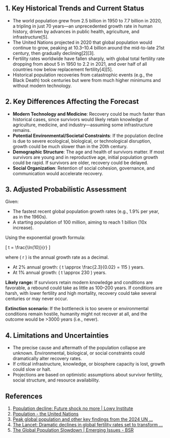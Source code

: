 ## 1. Key Historical Trends and Current Status

- The world population grew from 2.5 billion in 1950 to 7.7 billion in 2020, a tripling in just 70 years—an unprecedented growth rate in human history, driven by advances in public health, agriculture, and infrastructure[5].
- The United Nations projected in 2020 that global population would continue to grow, peaking at 10.3–10.4 billion around the mid-to-late 21st century, then gradually declining[2][3].
- Fertility rates worldwide have fallen sharply, with global total fertility rate dropping from about 5 in 1950 to 2.2 in 2021, and over half of all countries now below replacement fertility[4][5].
- Historical population recoveries from catastrophic events (e.g., the Black Death) took centuries but were from much higher minimums and without modern technology.

## 2. Key Differences Affecting the Forecast

- **Modern Technology and Medicine**: Recovery could be much faster than historical cases, since survivors would likely retain knowledge of agriculture, medicine, and industry—assuming some infrastructure remains.
- **Potential Environmental/Societal Constraints**: If the population decline is due to severe ecological, biological, or technological disruption, growth could be much slower than in the 20th century.
- **Demographic Structure**: The age and health of survivors matter. If most survivors are young and in reproductive age, initial population growth could be rapid. If survivors are older, recovery could be delayed.
- **Social Organization**: Retention of social cohesion, governance, and communication would accelerate recovery.

## 3. Adjusted Probabilistic Assessment

Given:
- The fastest recent global population growth rates (e.g., 1.9% per year, as in the 1960s).
- A starting population of 100 million, aiming to reach 1 billion (10x increase).

Using the exponential growth formula:

\[
t = \frac{\ln(10)}{r}
\]

where \( r \) is the annual growth rate as a decimal.

- At 2% annual growth: \( t \approx \frac{2.3}{0.02} = 115 \) years.
- At 1% annual growth: \( t \approx 230 \) years.

**Likely range:** If survivors retain modern knowledge and conditions are favorable, a rebound could take as little as 100–200 years. If conditions are harsh, with lower fertility and high mortality, recovery could take several centuries or may never occur.

**Extinction scenario:** If the bottleneck is too severe or environmental conditions remain hostile, humanity might not recover at all, and the outcome would be >3000 years (i.e., never).

## 4. Limitations and Uncertainties

- The precise cause and aftermath of the population collapse are unknown. Environmental, biological, or social constraints could dramatically alter recovery rates.
- If critical infrastructure, knowledge, or biosphere capacity is lost, growth could slow or halt.
- Projections are based on optimistic assumptions about survivor fertility, social structure, and resource availability.

## References

1. [Population decline: Future shock no more | Lowy Institute](https://www.lowyinstitute.org/the-interpreter/population-decline-future-shock-no-more)
2. [Population - the United Nations](https://www.un.org/en/global-issues/population)
3. [Peak global population and other key findings from the 2024 UN ...](https://ourworldindata.org/un-population-2024-revision)
4. [The Lancet: Dramatic declines in global fertility rates set to transform ...](https://www.healthdata.org/news-events/newsroom/news-releases/lancet-dramatic-declines-global-fertility-rates-set-transform)
5. [The Global Population Slowdown | Emerging Issues - BSR](https://www.bsr.org/en/emerging-issues/the-global-population-slowdown)